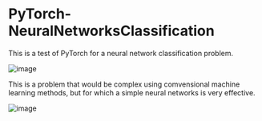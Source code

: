 # PyTorch-NeuralNetworksClassification
This is a test of PyTorch for a neural network classification problem.

![image](https://github.com/user-attachments/assets/a5f03b8a-d078-41f1-a275-5e987d1c5f0c)

This is a problem that would be complex using comvensional machine learning methods, but for which a simple neural networks is very effective.

![image](https://github.com/user-attachments/assets/abf764f4-214f-4074-88e1-f2c58b1edc14)

